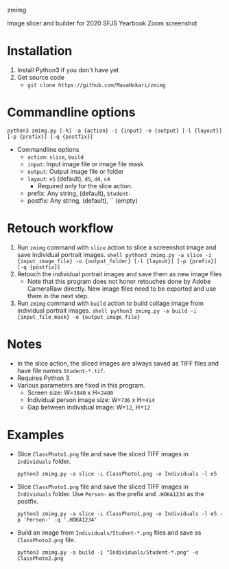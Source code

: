 zmimg

Image slicer and builder for 2020 SFJS Yearbook Zoom screenshot

# Installation

1. Install Python3 if you don't have yet
1. Get source code
   - `git clone https://github.com/MasaHokari/zmimg`

# Commandline options

```shell
python3 zmimg.py [-h] -a {action} -i {input} -o {output} [-l {layout}]  [-p {prefix}] [-q {postfix}]
```

- Commandline options
  - `action`: `slice`, `build`
  - `input`: Input image file or image file mask
  - `output`: Output image file or folder
  - `layout`: `e5` (default), `d5`, `d4`, `c4`
    - Required only for the slice action.
  - prefix: Any string, (default), `Student-`
  - postfix: Any string, (default), `` (empty)

# Retouch workflow 
  1. Run `zmimg` command with `slice` action to slice a screenshot image and save individual portrait images.
    ```shell
    python3 zmimg.py -a slice -i {input_image_file} -o {output_folder} [-l {layout}] [-p {prefix}] [-q {postfix}]
    ```
  1. Retouch the individual portrait images and save them as new image files
     - Note that this program does not honor retouches done by Adobe CameraRaw directly.
      New image files need to be exported and use them in the next step.
  1. Run `zmimg` command with `build` action to build collage image from individual portrait images.
    ```shell
    python3 zmimg.py -a build -i {input_file_mask} -o {output_image_file}
    ```


# Notes
- In the slice action, the sliced images are always saved as TIFF files and have file names `Student-*.tif`.
- Requires Python 3
- Various parameters are fixed in this program.
    - Screen size: W=`3840` x H=`2400`
    - Individual person image size: W=`736` x H=`414`
    - Gap between individual image: W=`12`, H=`12`

# Examples
- Slice `ClassPhoto1.png` file and save the sliced TIFF images in `Individuals` folder. 

  ```shell
  python3 zmimg.py -a slice -i ClassPhoto1.png -o Individuals -l e5
  ```

- Slice `ClassPhoto1.png` file and save the sliced TIFF images in `Individuals` folder.
Use `Person-` as the prefix and `.HOKA1234` as the postfix.

  ```shell
  python3 zmimg.py -a slice -i ClassPhoto1.png -o Individuals -l e5 -p 'Person-' -q '.HOKA1234'
  ```

- Build an image from `Individuals/Student-*.png` files and save as `ClassPhoto2.png` file.

  ```shell
  python3 zmimg.py -a build -i "Individuals/Student-*.png" -o ClassPhoto2.png
  ```
